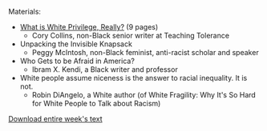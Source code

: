 
Materials:

- <a href="week1/what-is-white-privilege.pdf">What is White Privilege, Really?</a> (9 pages)
  - Cory Collins, non-Black senior writer at Teaching Tolerance
- Unpacking the Invisible Knapsack 
  - Peggy McIntosh, non-Black feminist, anti-racist scholar and speaker
- Who Gets to be Afraid in America?
  - Ibram X. Kendi, a Black writer and professor
- White people assume niceness is the answer to racial inequality. It is not.
  - Robin DiAngelo, a White author (of White Fragility: Why It's So Hard for White People to Talk about Racism)

<div><a href="week1/week 1.zip">Download entire week's text</a></div>
